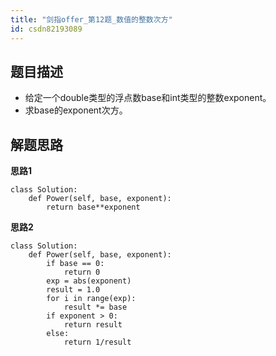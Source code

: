 ```yaml
---
title: "剑指offer_第12题_数值的整数次方"
id: csdn82193089
---
```


## 题目描述

*   给定一个double类型的浮点数base和int类型的整数exponent。
*   求base的exponent次方。

## 解题思路

**思路1**

```
class Solution:
    def Power(self, base, exponent):
        return base**exponent
```

**思路2**

```
class Solution:
    def Power(self, base, exponent):
        if base == 0:
            return 0
        exp = abs(exponent)
        result = 1.0
        for i in range(exp):
            result *= base
        if exponent > 0:
            return result
        else:
            return 1/result
```